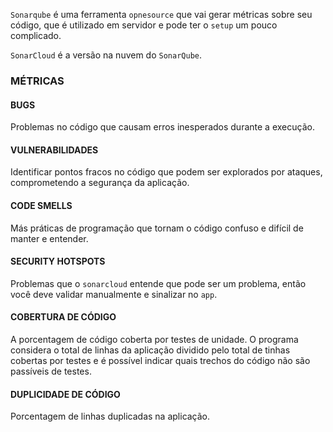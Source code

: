 `Sonarqube` é uma ferramenta `opnesource` que vai gerar métricas sobre seu código, que é utilizado em servidor e pode ter o `setup` um pouco complicado. 

`SonarCloud` é a versão na nuvem do `SonarQube`.


### MÉTRICAS

#### BUGS
Problemas no código que causam erros inesperados durante a execução.

#### VULNERABILIDADES
Identificar pontos fracos no código que podem ser explorados por ataques, comprometendo a segurança da aplicação.

#### CODE SMELLS 
Más práticas de programação que tornam o código confuso e difícil de manter e entender.

#### SECURITY HOTSPOTS
Problemas que o `sonarcloud` entende que pode ser um problema, então você deve validar manualmente e sinalizar no `app`.

#### COBERTURA DE CÓDIGO
A porcentagem de código coberta por testes de unidade. O programa considera o total de linhas da aplicação dividido pelo total de tinhas cobertas por testes e é possível indicar quais trechos do código não são passíveis de testes.

#### DUPLICIDADE DE CÓDIGO
Porcentagem de linhas duplicadas na aplicação.